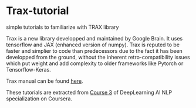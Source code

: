 # Trax-tutorial
simple tutorials to familiarize with TRAX library


Trax is a new library developped and maintained by Google Brain. It uses tensorflow and JAX (enhanced version of numpy).
Trax is reputed to be faster and simplier to code than predecessors due to the fact it has been developped from the ground, without the inherent retro-compatibility issues which put weight and add complexity to older frameworks like Pytorch or Tensorflow-Keras.

Trax manual can be found [here](https://trax-ml.readthedocs.io/en/latest/).

These tutorials are extracted from [Course 3](https://www.coursera.org/learn/sequence-models-in-nlp/home/welcome) of DeepLearning AI NLP specialization on Coursera.

